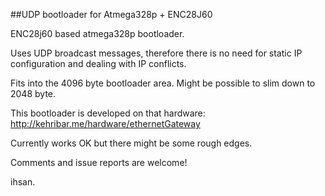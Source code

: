 

##UDP bootloader for Atmega328p + ENC28J60

ENC28j60 based atmega328p bootloader.

Uses UDP broadcast messages, therefore there is no need for static IP configuration and dealing with IP conflicts.

Fits into the 4096 byte bootloader area. Might be possible to slim down to 2048 byte.

This bootloader is developed on that hardware: <http://kehribar.me/hardware/ethernetGateway>

Currently works OK but there might be some rough edges.

Comments and issue reports are welcome!

ihsan.

